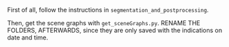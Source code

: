 First of all, follow the instructions in `segmentation_and_postprocessing`.

Then, get the scene graphs with `get_sceneGraphs.py`. RENAME THE FOLDERS, AFTERWARDS, since they are only saved with the indications on date and time.